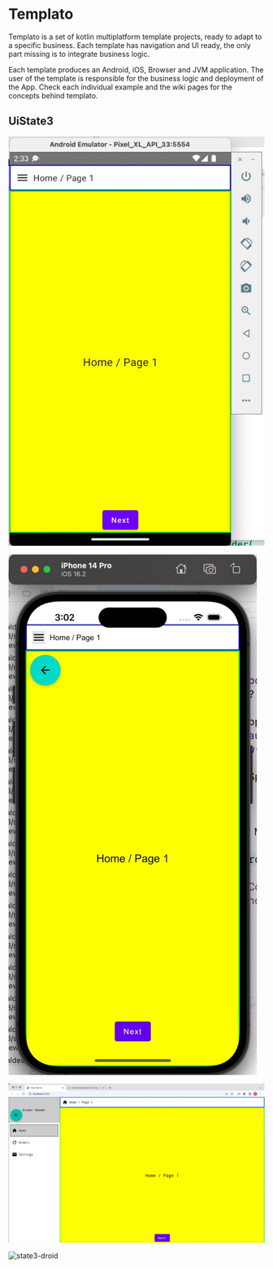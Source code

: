 # Templato
Templato is a set of kotlin multiplatform template projects, ready to adapt to a specific business. Each template has navigation and UI ready, the only part missing is to integrate business logic.

Each template produces an Android, iOS, Browser and JVM application. The user of the template is responsible for the business logic and deployment of the App. Check each individual example and the wiki pages for the concepts behind templato.

## UiState3

![docs/images/state3-droid.jpg](docs/images/state3-droid.jpg)

![docs/images/state3-ios.jpg](docs/images/state3-ios.jpg)

![docs/images/state3-web.jpg](docs/images/state3-web.jpg)


![state3-droid](https://user-images.githubusercontent.com/5303301/214517170-80037e52-ff5f-49b4-9e3c-2423d565d48e.jpg)
